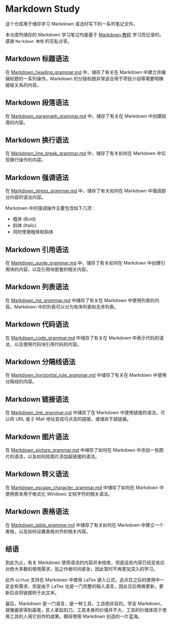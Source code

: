 # Markdown Study
这个仓库用于储存学习 Markdown 语法时写下的一系列笔记文件。

本仓库所储存的 Markdown 学习笔记均是基于 [Markdown 教程](https://markdown.com.cn/) 学习而记录的。感谢 `Markdown 教程` 的无私分享。
## Markdown 标题语法
在 [Markdown_heading_grammar.md](https://github.com/Promileee/Markdown_Study/blob/main/Markdown_heading_grammar.md) 中，储存了有关在 Markdown 中建立并编辑标题的一系列操作。Markdown 的分级标题非常适合用于项目介绍等需要明确层级关系的内容。
## Markdown 段落语法
在 [Markdown_paragraph_grammar.md](https://github.com/Promileee/Markdown_Study/blob/main/Markdown_paragraph_grammar.md) 中，储存了有关在 Markdown 中创建段落的内容。
## Markdown 换行语法
在 [Markdown_line_break_grammar.md](https://github.com/Promileee/Markdown_Study/blob/main/Markdown_line_break_grammar.md) 中，储存了有关如何在 Markdown 中实现换行操作的内容。
## Markdown 强调语法
在 [Markdown_stress_grammar.md](https://github.com/Promileee/Markdown_Study/blob/main/Markdown_stress_grammar.md) 中，储存了有关如何在 Markdown 中强调部分内容的语法内容。

Markdown 中的强调操作主要包含如下几项：
- 粗体 (Bold)
- 斜体 (Italic)
- 同时使用粗体和斜体
## Markdown 引用语法
在 [Markdown_quote_grammar.md](https://github.com/Promileee/Markdown_Study/blob/main/Markdown_quote_grammar.md) 中，储存了有关如何在 Markdown 中创建引用块的内容，以及引用块嵌套的相关内容。
## Markdown 列表语法
在 [Markdown_list_grammar.md](https://github.com/Promileee/Markdown_Study/blob/main/Markdown_list_grammar.md) 中储存了有关在 Markdown 中使用列表的内容。Markdown 中的列表可以分为有序列表和无序列表。
## Markdown 代码语法
在 [Markdown_code_grammar.md](https://github.com/Promileee/Markdown_Study/blob/main/Markdown_code_grammar.md) 中储存了有关在 Markdown 中表示代码的语法，以及使用代码块引用代码的内容。
## Markdown 分隔线语法
在 [Markdown_horizontal_rule_grammar.md](https://github.com/Promileee/Markdown_Study/blob/main/Markdown_horizontal_rule_grammar.md) 中储存了有关在 Markdown 中使用分隔线的内容。
## Markdown 链接语法
在 [Markdown_link_grammar.md](https://github.com/Promileee/Markdown_Study/blob/main/Markdown_link_grammar.md) 中储存了在 Markdown 中使用链接的语法，可以将 URL 或 E-Mail 地址变成可点击的链接，或储存于超链接。
## Markdown 图片语法
在 [Markdown_picture_grammar.md](https://github.com/Promileee/Markdown_Study/blob/main/Markdown_picture_grammar.md) 中储存了如何在 Markdown 中添加一张图片的语法，以及如何给图片添加超链接的语法。
## Markdown 转义语法
在 [Markdown_escape_character_grammar.md](https://github.com/Promileee/Markdown_Study/blob/main/Markdown_escape_character_grammar.md) 中储存了如何在 Markdown 中使用原本用于格式化 Windows 文档字符的相关语法。
## Markdown 表格语法
在 [Markdown_table_grammar.md](https://github.com/Promileee/Markdown_Study/blob/main/Markdown_table_grammar.md) 中储存了有关如何在 Markdown 中建立一个表格，以及如何设置表格对齐的相关内容。
## 结语
到此为止，有关 Markdown 使用语法的内容并未结束，但是这些内容已经足矣应对绝大多数的使用需求，加之作者时间紧张，因此暂时不再更加深入的学习。

此外 `Github` 支持在 Markdown 中使用 LaTex 键入公式。这点在之后的使用中一定会有需求，但是由于 LaTex 也是一门完整的输入语言，因此日后再做更新，更新后会将链接附于此文末。

最后，Markdown 是一门语言，是一种工具，工具绝非目的。学会 Markdown，就像画家得到画笔，匠人拿起刻刀。工具本身的价值并不大，工具的价值体现于使用工具的人用它创作的成果。期待使用 Markdown 创造的一片蓝海。